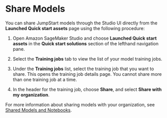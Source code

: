 # Share Models<a name="jumpstart-share-models"></a>

You can share JumpStart models through the Studio UI directly from the **Launched Quick start assets** page using the following procedure:

1. Open Amazon SageMaker Studio and choose **Launched Quick start assets** in the **Quick start solutions** section of the lefthand navigation pane\.

1. Select the **Training jobs** tab to view the list of your model training jobs\.

1. Under the **Training jobs** list, select the training job that you want to share\. This opens the training job details page\. You cannot share more than one training job at a time\.

1. In the header for the training job, choose **Share**, and select **Share with my organization**\.

For more information about sharing models with your organization, see [Shared Models and Notebooks](jumpstart-content-sharing.md)\.
